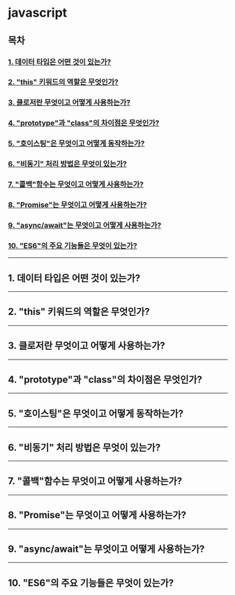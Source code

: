 # javascript

## 목차  

### [1. 데이터 타입은 어떤 것이 있는가?](#1-데이터-타입은-어떤-것이-있는가-1)  
### [2. "this" 키워드의 역할은 무엇인가?](#2-"this"-키워드의-역할은-무엇인가-1)  
### [3. 클로저란 무엇이고 어떻게 사용하는가?](#3-클로저란-무엇이고-어떻게-사용하는가-1)  
### [4. "prototype"과 "class"의 차이점은 무엇인가?](#4-"prototype"과-"class"의-차이점은-무엇인가-1)  
### [5. "호이스팅"은 무엇이고 어떻게 동작하는가?](#5-"호이스팅"은-무엇이고-어떻게-동작하는가-1)  
### [6. "비동기" 처리 방법은 무엇이 있는가?](#6-"비동기"-처리-방법은-무엇이-있는가-1)  
### [7. "콜백"함수는 무엇이고 어떻게 사용하는가?](#7-"콜백"함수는-무엇이고-어떻게-사용하는가-1)  
### [8. "Promise"는 무엇이고 어떻게 사용하는가?](#8-"Promise"는-무엇이고-어떻게-사용하는가-1)  
### [9. "async/await"는 무엇이고 어떻게 사용하는가?](#9-"async/await"는-무엇이고-어떻게-사용하는가-1)  
### [10. "ES6"의 주요 기능들은 무엇이 있는가?](#10-"ES6"의-주요-기능들은-무엇이-있는가-1)  

---

## 1. 데이터 타입은 어떤 것이 있는가?  

---
## 2. "this" 키워드의 역할은 무엇인가?  
---
## 3. 클로저란 무엇이고 어떻게 사용하는가?  
---
## 4. "prototype"과 "class"의 차이점은 무엇인가?  
---
## 5. "호이스팅"은 무엇이고 어떻게 동작하는가?  
---
## 6. "비동기" 처리 방법은 무엇이 있는가?  
---
## 7. "콜백"함수는 무엇이고 어떻게 사용하는가?  
---
## 8. "Promise"는 무엇이고 어떻게 사용하는가?  
---
## 9. "async/await"는 무엇이고 어떻게 사용하는가?  
---
## 10. "ES6"의 주요 기능들은 무엇이 있는가?  
